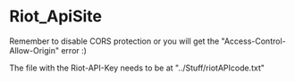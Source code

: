 # Riot_ApiSite

Remember to disable CORS protection or you will get the "Access-Control-Allow-Origin" error
:)

The file with the Riot-API-Key needs to be at "../Stuff/riotAPIcode.txt"
